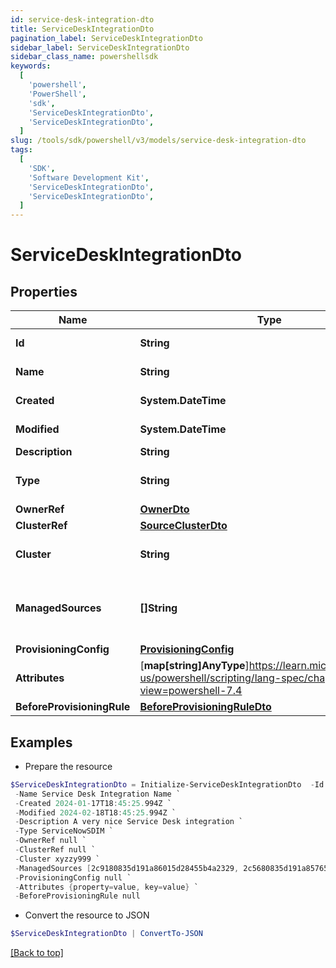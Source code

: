 ```yaml
---
id: service-desk-integration-dto
title: ServiceDeskIntegrationDto
pagination_label: ServiceDeskIntegrationDto
sidebar_label: ServiceDeskIntegrationDto
sidebar_class_name: powershellsdk
keywords:
  [
    'powershell',
    'PowerShell',
    'sdk',
    'ServiceDeskIntegrationDto',
    'ServiceDeskIntegrationDto',
  ]
slug: /tools/sdk/powershell/v3/models/service-desk-integration-dto
tags:
  [
    'SDK',
    'Software Development Kit',
    'ServiceDeskIntegrationDto',
    'ServiceDeskIntegrationDto',
  ]
---
```


# ServiceDeskIntegrationDto

## Properties

| Name | Type | Description | Notes |
| --- | --- | --- | --- |
| **Id** | **String** | Unique identifier for the Service Desk integration | [optional] |
| **Name** | **String** | Service Desk integration's name. The name must be unique. | [required] |
| **Created** | **System.DateTime** | The date and time the Service Desk integration was created | [optional] |
| **Modified** | **System.DateTime** | The date and time the Service Desk integration was last modified | [optional] |
| **Description** | **String** | Service Desk integration's description. | [required] |
| **Type** | **String** | Service Desk integration types: - ServiceNowSDIM - ServiceNow | [required][default to "servicenowsdim"] |
| **OwnerRef** | [**OwnerDto**](owner-dto) |  | [optional] |
| **ClusterRef** | [**SourceClusterDto**](source-cluster-dto) |  | [optional] |
| **Cluster** | **String** | Cluster ID for the Service Desk integration (replaced by clusterRef, retained for backward compatibility). | [optional] |
| **ManagedSources** | **[]String** | Source IDs for the Service Desk integration (replaced by provisioningConfig.managedSResourceRefs, but retained here for backward compatibility). | [optional] |
| **ProvisioningConfig** | [**ProvisioningConfig**](provisioning-config) |  | [optional] |
| **Attributes** | [**map[string]AnyType**]https://learn.microsoft.com/en-us/powershell/scripting/lang-spec/chapter-04?view=powershell-7.4 | Service Desk integration's attributes. Validation constraints enforced by the implementation. | [required] |
| **BeforeProvisioningRule** | [**BeforeProvisioningRuleDto**](before-provisioning-rule-dto) |  | [optional] |

## Examples

- Prepare the resource

```powershell
$ServiceDeskIntegrationDto = Initialize-ServiceDeskIntegrationDto  -Id 62945a496ef440189b1f03e3623411c8 `
 -Name Service Desk Integration Name `
 -Created 2024-01-17T18:45:25.994Z `
 -Modified 2024-02-18T18:45:25.994Z `
 -Description A very nice Service Desk integration `
 -Type ServiceNowSDIM `
 -OwnerRef null `
 -ClusterRef null `
 -Cluster xyzzy999 `
 -ManagedSources [2c9180835d191a86015d28455b4a2329, 2c5680835d191a85765d28455b4a9823] `
 -ProvisioningConfig null `
 -Attributes {property=value, key=value} `
 -BeforeProvisioningRule null
```

- Convert the resource to JSON

```powershell
$ServiceDeskIntegrationDto | ConvertTo-JSON
```

[[Back to top]](#)
